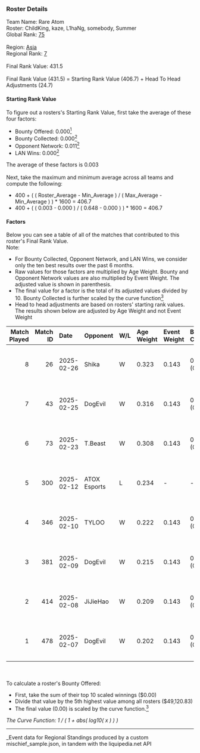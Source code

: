 ### Roster Details<br />
Team Name: Rare Atom<br />
Roster: ChildKing, kaze, L1haNg, somebody, Summer<br />
Global Rank: [75](../../standings_global_2025_07_07.md)<br />
<br />
Region: [Asia]( ../../standings_asia_2025_07_07.md)<br />
Regional Rank: [7]( ../../standings_asia_2025_07_07.md)<br />
<br />
Final Rank Value:  431.5<br />
<br />
Final Rank Value (431.5) = Starting Rank Value (406.7) + Head To Head Adjustments (24.7)<br />

#### Starting Rank Value<br />
To figure out a rosters's Starting Rank Value, first take the average of these four factors:<br />
- Bounty Offered: 0.000[<sup>1</sup>](#table2)
- Bounty Collected: 0.000[<sup>2</sup>](#table1)
- Opponent Network: 0.011[<sup>2</sup>](#table1)
- LAN Wins: 0.000[<sup>2</sup>](#table1)

The average of these factors is 0.003<br />
<br />
Next, take the maximum and minimum average across all teams and compute the following:<br />
- 400 + ( ( Roster_Average - Min_Average ) / ( Max_Average - Min_Average ) ) * 1600 = 406.7
- 400 + ( ( 0.003 - 0.000 ) / ( 0.648 - 0.000 ) ) * 1600 = 406.7


#### Factors<br />
Below you can see a table of all of the matches that contributed to this roster's Final Rank Value.<br />
Note:<br />

- For Bounty Collected, Opponent Network, and LAN Wins, we consider only the ten best results over the past 6 months.
- Raw values for those factors are multiplied by Age Weight. Bounty and Opponent Network values are also multiplied by Event Weight. The adjusted value is shown in parenthesis.
- The final value for a factor is the total of its adjusted values divided by 10. Bounty Collected is further scaled by the curve function[<sup>3</sup>](#curveFunction)
- Head to head adjustments are based on rosters' starting rank values. The results shown below are adjusted by Age Weight and not Event Weight
<span id="table1"></span><br />


| Match Played | Match ID | Date       | Opponent     | W/L | Age Weight | Event Weight | Bounty Collected | Opponent Network | LAN Wins  | H2H Adj. | Roster                                    |
| -: | -: | :- | :- | :- | :- | :- | :- | :- | :- | -: | :- |
|            8 |       26 | 2025-02-26 | Shika        | W   | 0.323      | 0.143        | 0.000 (0.000)    | 0.329 (0.015)    | 0 (0.000) |     4.83 | ChildKing, kaze, L1haNg, somebody, Summer |
|            7 |       43 | 2025-02-25 | DogEvil      | W   | 0.316      | 0.143        | 0.000 (0.000)    | 0.754 (0.034)    | 0 (0.000) |     4.77 | ChildKing, kaze, L1haNg, somebody, Summer |
|            6 |       73 | 2025-02-23 | T.Beast      | W   | 0.308      | 0.143        | 0.000 (0.000)    | 0.000 (0.000)    | 0 (0.000) |     4.59 | ChildKing, kaze, L1haNg, somebody, Summer |
|            5 |      300 | 2025-02-12 | ATOX Esports | L   | 0.234      | -            | -                | -                | -         |    -2.56 | ChildKing, kaze, L1haNg, somebody, Summer |
|            4 |      346 | 2025-02-10 | TYLOO        | W   | 0.222      | 0.143        | 0.000 (0.000)    | 0.160 (0.005)    | 0 (0.000) |     3.40 | ChildKing, kaze, L1haNg, somebody, Summer |
|            3 |      381 | 2025-02-09 | DogEvil      | W   | 0.215      | 0.143        | 0.000 (0.000)    | 0.754 (0.023)    | 0 (0.000) |     3.33 | ChildKing, kaze, L1haNg, somebody, Summer |
|            2 |      414 | 2025-02-08 | JiJieHao     | W   | 0.209      | 0.143        | 0.000 (0.000)    | 0.329 (0.010)    | 0 (0.000) |     3.23 | ChildKing, kaze, L1haNg, somebody, Summer |
|            1 |      478 | 2025-02-07 | DogEvil      | W   | 0.202      | 0.143        | 0.000 (0.000)    | 0.754 (0.022)    | 0 (0.000) |     3.15 | ChildKing, kaze, L1haNg, somebody, Summer |

<br />
<span id="table2"></span><br />
To calculate a roster's Bounty Offered:<br />

- First, take the sum of their top 10 scaled winnings ($0.00)
- Divide that value by the 5th highest value among all rosters ($49,120.83)
- The final value (0.00) is scaled by the curve function.[<sup>3</sup>](#curveFunction)

<span id="curveFunction"></span>_The Curve Function: 1 / ( 1 + abs( log10( x ) ) )_<br />

---
_Event data for Regional Standings produced by a custom mischief_sample.json, in tandem with the liquipedia.net API<br />
